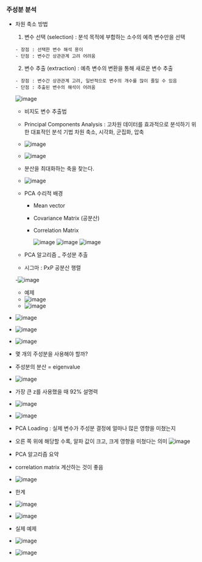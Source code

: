 ### 주성분 분석

  - 차원 축소 방법
      1) 변수 선택 (selection) : 분석 목적에 부합하는 소수의 예측 변수만을 선택
     
        - 장점 : 선택한 변수 해석 용이
        - 단점 : 변수간 상관관계 고려 어려움 
      2) 변수 추출 (extraction) : 예측 변수의 변환을 통해 새로운 변수 추출
      
        - 장점 : 변수간 상관관계 고려, 일반적으로 변수의 개수를 많이 줄일 수 있음
        - 단점 : 추출된 변수의 해석이 어려움


      ![image](https://user-images.githubusercontent.com/79842387/113567323-63701180-9649-11eb-92ff-70b94051856c.png)


    - 비지도 변수 추출법
    - Principal Components Analysis
      : 고차원 데이터를 효과적으로 분석하기 위한 대표적인 분석 기법
        차원 축소, 시각화, 군집화, 압축
        
    - ![image](https://user-images.githubusercontent.com/79842387/113567475-a7631680-9649-11eb-9fc9-31bfec72153a.png)
    - ![image](https://user-images.githubusercontent.com/79842387/113567695-0a54ad80-964a-11eb-8733-2cc48cbb8b79.png)

    - 분산을 최대화하는 축을 찾는다.
    - ![image](https://user-images.githubusercontent.com/79842387/113567812-4556e100-964a-11eb-89b1-20527632f221.png)

    - PCA 수리적 배경
      - Mean vector
      - Covariance Matrix (공분산)
      - Correlation Matrix

        ![image](https://user-images.githubusercontent.com/79842387/113568020-b0081c80-964a-11eb-9f5e-770bd86d2165.png)
        ![image](https://user-images.githubusercontent.com/79842387/113568075-c9a96400-964a-11eb-8478-4558bbeb27d6.png)
        ![image](https://user-images.githubusercontent.com/79842387/113568191-07a68800-964b-11eb-8f0e-e6ffec40f2b8.png)
        
        
    - PCA 알고리즘 _ 주성분 추출
    - 시그마 : PxP 공분산 행렬
    
    -![image](https://user-images.githubusercontent.com/79842387/113568398-71269680-964b-11eb-8f8e-9909c6dab6b6.png)

  
    - 예제
    - ![image](https://user-images.githubusercontent.com/79842387/113568769-2b1e0280-964c-11eb-9e38-6233c7cac0fb.png)
    - ![image](https://user-images.githubusercontent.com/79842387/113568807-3d983c00-964c-11eb-99c0-47b41c872316.png)

  - ![image](https://user-images.githubusercontent.com/79842387/113568854-57d21a00-964c-11eb-9047-dd372178839a.png)
  - ![image](https://user-images.githubusercontent.com/79842387/113568936-82bc6e00-964c-11eb-8079-35a159e6be3a.png)
  - ![image](https://user-images.githubusercontent.com/79842387/113569006-aaabd180-964c-11eb-9aa6-ae2323fb0b81.png)

  - 몇 개의 주성분을 사용해야 할까?
  - 주성분의 분산 = eigenvalue
 
  - ![image](https://user-images.githubusercontent.com/79842387/113569110-dfb82400-964c-11eb-9af1-d912698e376f.png)
  
  - 가장 큰 z를 사용했을 때 92% 설명력
  - ![image](https://user-images.githubusercontent.com/79842387/113569244-1c841b00-964d-11eb-9160-3bf0cc811eb3.png)

  - ![image](https://user-images.githubusercontent.com/79842387/113569312-3aea1680-964d-11eb-98b2-0679c87d0df9.png)

  - PCA Loading : 실제 변수가 주성분 결정에 얼마나 많은 영향을 미쳤는지
  - 오른 쪽 위에 해당할 수록, 알파 값이 크고, 크게 영향을 미쳤다는 의미
 ![image](https://user-images.githubusercontent.com/79842387/113569547-aa600600-964d-11eb-9ea0-cf4ab0f8b1cf.png)

  - PCA 알고리즘 요약
  - correlation matrix 계산하는 것이 좋음
  - ![image](https://user-images.githubusercontent.com/79842387/113569653-d67b8700-964d-11eb-9d3a-da69f533449d.png)


  - 한계
  - ![image](https://user-images.githubusercontent.com/79842387/113569787-04f96200-964e-11eb-9480-d4982551e2a6.png)
  - ![image](https://user-images.githubusercontent.com/79842387/113569842-222e3080-964e-11eb-9c8b-4755b635aa5d.png)


  - 실제 예제
  - ![image](https://user-images.githubusercontent.com/79842387/113569911-42f68600-964e-11eb-944a-00dbb886b3b4.png)
  - ![image](https://user-images.githubusercontent.com/79842387/113569980-60c3eb00-964e-11eb-8273-629b4fe8e72d.png)
